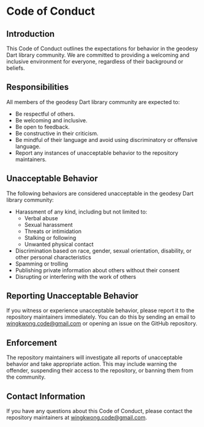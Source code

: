 # Code of Conduct

## Introduction

This Code of Conduct outlines the expectations for behavior in the geodesy Dart library community. We are committed to providing a welcoming and inclusive environment for everyone, regardless of their background or beliefs.

## Responsibilities

All members of the geodesy Dart library community are expected to:

* Be respectful of others.
* Be welcoming and inclusive.
* Be open to feedback.
* Be constructive in their criticism.
* Be mindful of their language and avoid using discriminatory or offensive language.
* Report any instances of unacceptable behavior to the repository maintainers.

## Unacceptable Behavior

The following behaviors are considered unacceptable in the geodesy Dart library community:

* Harassment of any kind, including but not limited to:
  * Verbal abuse
  * Sexual harassment
  * Threats or intimidation
  * Stalking or following
  * Unwanted physical contact
* Discrimination based on race, gender, sexual orientation, disability, or other personal characteristics
* Spamming or trolling
* Publishing private information about others without their consent
* Disrupting or interfering with the work of others

## Reporting Unacceptable Behavior

If you witness or experience unacceptable behavior, please report it to the repository maintainers immediately. You can do this by sending an email to wingkwong.code@gmail.com or opening an issue on the GitHub repository.

## Enforcement

The repository maintainers will investigate all reports of unacceptable behavior and take appropriate action. This may include warning the offender, suspending their access to the repository, or banning them from the community.

## Contact Information

If you have any questions about this Code of Conduct, please contact the repository maintainers at wingkwong.code@gmail.com.
